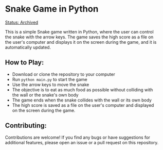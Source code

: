 # Snake Game in Python

[Status: Archived](https://camo.githubusercontent.com/be89f6bd02473a8edf8d8e55b7195ae40c1e0637af027f892a6a37d59e04e97a/68747470733a2f2f696d672e736869656c64732e696f2f62616467652f5374617475732d41726368697665642d696d706f7274616e74)

This is a simple Snake game written in Python, where the user can control the snake with the arrow keys. The game saves the high score as a file on the user's computer and displays it on the screen during the game, and it is automatically updated.

## How to Play:
- Download or clone the repository to your computer
- Run `python main.py` to start the game
- Use the arrow keys to move the snake
- The objective is to eat as much food as possible without colliding with the wall or the snake's own body
- The game ends when the snake collides with the wall or its own body
- The high score is saved as a file on the user's computer and displayed on the screen during the game.

## Contributing:
Contributions are welcome! If you find any bugs or have suggestions for additional features, please open an issue or a pull request on this repository.
